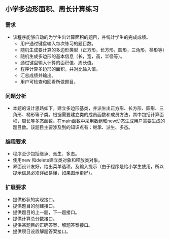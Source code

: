 ## 小学多边形面积、周长计算练习
###	需求
- 该程序能够自动的为学生出计算面积的题目，并统计学生的完成成绩。
  - 用户通过键盘输入每次练习的题目数。
  -	随机生成要计算的多边形类型（正方形，长方形，圆形，三角形，梯形等）
  -	随机生成多边形的基本信息（长，宽，高，半径等）。
  -	通过键盘输入计算的面积值、周长值。
  -	程序计算多边形的面积，并对比输入值。
  -	汇总成绩并输出。
  -	用户可检查和回看所做题目。  


###	问题分析
- 本题的设计思路如下，建立多边形基类，并派生出正方形、长方形、圆形、三角形、梯形等子类。根据需要建立类的成员函数和成员方法，其中包括计算面积，周长等多态函数。在main函数中采用数组和new动态生成用户需要生成的题目数。该题目主要涉及到的知识点有：继承、派生、多态。    


###	编程要求
-	程序至少包括继承、派生、多态。
-	使用new 和delete建立类对象和释放类对象。
-	界面设计友好，给出菜单选项，及输入提示（由于程序是给小学生使用，所以提示信息必须详细易懂，如果图示更好）。   


###	扩展要求
-	提供形状的实现接口。
-	提供题目的创建接口。
-	提供题目的上一题，下一题接口。
-	提供计算总分数接口。
-	提供某题目的正确答案、解题答案接口。
-	提供项目设置解题答案接口。
